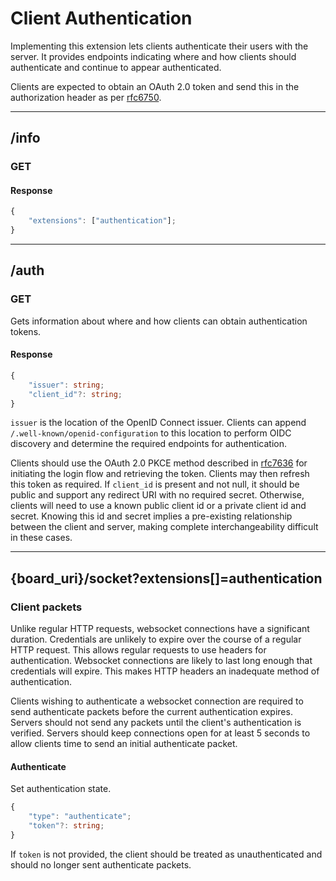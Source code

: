 Client Authentication
=====================
Implementing this extension lets clients authenticate their users with the server.
It provides endpoints indicating where and how clients should authenticate and continue to appear authenticated.

Clients are expected to obtain an OAuth 2.0 token and send this in the authorization header as per [rfc6750](https://datatracker.ietf.org/doc/html/rfc6750#section-2.1).

--------------------------------------------------------------------------------

## /info
### GET
#### Response
```typescript
{
	"extensions": ["authentication"];
}
```

--------------------------------------------------------------------------------

## /auth
### GET
Gets information about where and how clients can obtain authentication tokens.
#### Response
```typescript
{
	"issuer": string;
	"client_id"?: string;
}
```
`issuer` is the location of the OpenID Connect issuer.
Clients can append `/.well-known/openid-configuration` to this location to perform OIDC discovery and determine the required endpoints for authentication.

Clients should use the OAuth 2.0 PKCE method described in [rfc7636](https://datatracker.ietf.org/doc/html/rfc7636) for initiating the login flow and retrieving the token.
Clients may then refresh this token as required.
If `client_id` is present and not null, it should be public and support any redirect URI with no required secret.
Otherwise, clients will need to use a known public client id or a private client id and secret.
Knowing this id and secret implies a pre-existing relationship between the client and server, making complete interchangeability difficult in these cases.

--------------------------------------------------------------------------------

## {board_uri}/socket?extensions[]=authentication
### Client packets
Unlike regular HTTP requests, websocket connections have a significant duration.
Credentials are unlikely to expire over the course of a regular HTTP request.
This allows regular requests to use headers for authentication.
Websocket connections are likely to last long enough that credentials will expire.
This makes HTTP headers an inadequate method of authentication.

Clients wishing to authenticate a websocket connection are required to send authenticate packets before the current authentication expires.
Servers should not send any packets until the client's authentication is verified.
Servers should keep connections open for at least 5 seconds to allow clients time to send an initial authenticate packet.
#### Authenticate
Set authentication state.
```typescript
{
	"type": "authenticate";
	"token"?: string;
}
```
If `token` is not provided, the client should be treated as unauthenticated and should no longer sent authenticate packets.